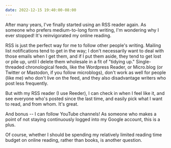 ```yaml
---
date: 2022-12-15 19:40:00-08:00
---
```


After many years, I've finally started using an RSS reader again. As someone who prefers medium-to-long form writing, I'm wondering why I ever stopped! It's reinvigorated my online reading. 

RSS is just the perfect way for me to follow other people's writing. Mailing list notifications tend to get in the way; I don't necessarily want to deal with those emails when I get them, and if I put them aside, they tend to get lost or pile up, until I delete them wholesale in a fit of "tidying up." Single-threaded chronological feeds, like the Wordpress Reader, or Micro.blog (or Twitter or Mastodon, if you follow microblogs), don't work as well for people (like me) who don't live on the feed, and they also disadvantage writers who post less frequently.

But with my RSS reader (I use Reeder), I can check in when I feel like it, and see everyone who's posted since the last time, and easily pick what I want to read, and from whom. It's great.

And bonus -- I can follow YouTube channels! As someone who makes a point of not staying continuously logged into my Google account, this is a plus.

Of course, whether I should be spending my relatively limited reading time budget on online reading, rather than books, is another question.
